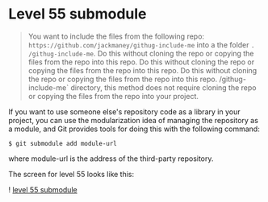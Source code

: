 
# Level 55 submodule

> You want to include the files from the following repo: `https://github.com/jackmaney/githug-include-me` into a the folder `. /githug-include-me`. Do this without cloning the repo or copying the files from the repo into this repo.
>Do this without cloning the repo or copying the files from the repo into this repo. 
> Do this without cloning the repo or copying the files from the repo into this repo. /githug-include-me` directory, this method does not require cloning the repo or copying the files from the repo into your project.

If you want to use someone else's repository code as a library in your project, you can use the modularization idea of managing the repository as a module, and Git provides tools for doing this with the following command:

```
$ git submodule add module-url
```

where module-url is the address of the third-party repository.

The screen for level 55 looks like this:

! [level 55 submodule](images/level-55-submodule.png)
